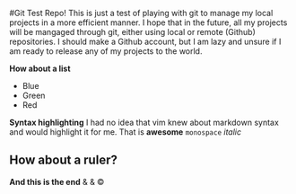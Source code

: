 #Git Test Repo!
This is just a test of playing with git to manage my local projects
in a more efficient manner. I hope that in the future, all my projects
will be mangaged through git, either using local or remote (Github) 
repositories. I should make a Github account, but I am lazy and unsure
if I am ready to release any of my projects to the world. 

**How about a list**
* Blue
* Green
* Red

**Syntax highlighting**
I had no idea that vim knew about markdown syntax and would highlight it 
for me. That is __awesome__ `monospace` *italic* 

**How about a ruler?**
------

**And this is the end**
&amp; &amp; &copy;


